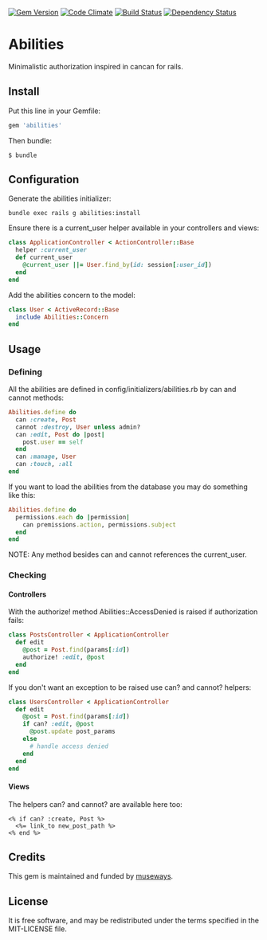 [![Gem Version](https://badge.fury.io/rb/abilities.svg)](http://badge.fury.io/rb/abilities) [![Code Climate](https://codeclimate.com/github/museways/abilities/badges/gpa.svg)](https://codeclimate.com/github/museways/abilities) [![Build Status](https://travis-ci.org/museways/abilities.svg?branch=master)](https://travis-ci.org/museways/abilities) [![Dependency Status](https://gemnasium.com/museways/abilities.svg)](https://gemnasium.com/museways/abilities)

# Abilities

Minimalistic authorization inspired in cancan for rails.

## Install

Put this line in your Gemfile:
```ruby
gem 'abilities'
```

Then bundle:
```
$ bundle
```

## Configuration

Generate the abilities initializer:
```
bundle exec rails g abilities:install
```

Ensure there is a current_user helper available in your controllers and views:
```ruby
class ApplicationController < ActionController::Base
  helper :current_user
  def current_user
    @current_user ||= User.find_by(id: session[:user_id])
  end
end
```

Add the abilities concern to the model:
```ruby
class User < ActiveRecord::Base
  include Abilities::Concern
end
```

## Usage

### Defining

All the abilities are defined in config/initializers/abilities.rb by can and cannot methods:
```ruby
Abilities.define do
  can :create, Post
  cannot :destroy, User unless admin?
  can :edit, Post do |post|
    post.user == self
  end
  can :manage, User
  can :touch, :all
end
```

If you want to load the abilities from the database you may do something like this:
```ruby
Abilities.define do
  permissions.each do |permission|
    can premissions.action, permissions.subject
  end
end
```

NOTE: Any method besides can and cannot references the current_user.

### Checking

#### Controllers

With the authorize! method Abilities::AccessDenied is raised if authorization fails:
```ruby
class PostsController < ApplicationController
  def edit
    @post = Post.find(params[:id])
    authorize! :edit, @post
  end
end
```

If you don't want an exception to be raised use can? and cannot? helpers:
```ruby
class UsersController < ApplicationController
  def edit
    @post = Post.find(params[:id])
    if can? :edit, @post
      @post.update post_params
    else
      # handle access denied
    end
  end
end
```

#### Views

The helpers can? and cannot? are available here too:
```erb
<% if can? :create, Post %>
  <%= link_to new_post_path %>
<% end %>
```

## Credits

This gem is maintained and funded by [museways](http://museways.com).

## License

It is free software, and may be redistributed under the terms specified in the MIT-LICENSE file.
